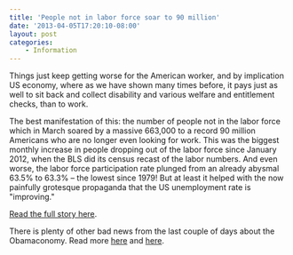 ```yaml
---
title: 'People not in labor force soar to 90 million'
date: '2013-04-05T17:20:10-08:00'
layout: post
categories:
    - Information
---
```


Things just keep getting worse for the American worker, and by implication US economy, where as we have shown many times before, it pays just as well to sit back and collect disability and various welfare and entitlement checks, than to work.  
  
The best manifestation of this: the number of people not in the labor force which in March soared by a massive 663,000 to a record 90 million Americans who are no longer even looking for work. This was the biggest monthly increase in people dropping out of the labor force since January 2012, when the BLS did its census recast of the labor numbers. And even worse, the labor force participation rate plunged from an already abysmal 63.5% to 63.3% – the lowest since 1979! But at least it helped with the now painfully grotesque propaganda that the US unemployment rate is "improving."

[Read the full story here](https://www.zerohedge.com/news/2013-04-05/people-not-labor-force-soar-663000-90-million-labor-force-participation-rate-1979-le).

There is plenty of other bad news from the last couple of days about the Obamaconomy. Read more [here](https://www.gregraven.us/2013/04/04/the-hits-just-keep-on-comin/ "The hits just keep on comin'") and [here](https://www.gregraven.us/2013/04/05/delayed-hit-u-s-job-creation-plunges/ "Delayed hit: U.S. job creation plunges").